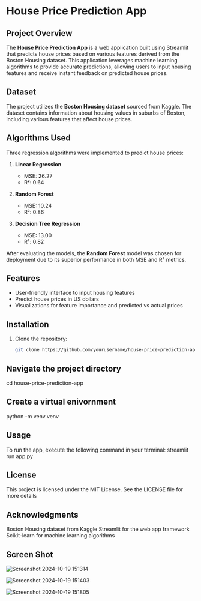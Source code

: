 # House Price Prediction App

## Project Overview

The **House Price Prediction App** is a web application built using Streamlit that predicts house prices based on various features derived from the Boston Housing dataset. This application leverages machine learning algorithms to provide accurate predictions, allowing users to input housing features and receive instant feedback on predicted house prices.

## Dataset

The project utilizes the **Boston Housing dataset** sourced from Kaggle. The dataset contains information about housing values in suburbs of Boston, including various features that affect house prices.

## Algorithms Used

Three regression algorithms were implemented to predict house prices:

1. **Linear Regression**
   - MSE: 26.27
   - R²: 0.64

2. **Random Forest**
   - MSE: 10.24
   - R²: 0.86

3. **Decision Tree Regression**
   - MSE: 13.00
   - R²: 0.82

After evaluating the models, the **Random Forest** model was chosen for deployment due to its superior performance in both MSE and R² metrics.

## Features

- User-friendly interface to input housing features
- Predict house prices in US dollars
- Visualizations for feature importance and predicted vs actual prices

## Installation

1. Clone the repository:

   ```bash
   git clone https://github.com/yourusername/house-price-prediction-app.git
## Navigate the project directory 
cd house-price-prediction-app
## Create a virtual enivornment 
python -m venv venv
## Usage
To run the app, execute the following command in your terminal:  streamlit run app.py
## License
This project is licensed under the MIT License. See the LICENSE file for more details
## Acknowledgments
Boston Housing dataset from Kaggle
Streamlit for the web app framework
Scikit-learn for machine learning algorithms

## Screen Shot 

![Screenshot 2024-10-19 151314](https://github.com/user-attachments/assets/4f2ab9ba-1c4a-4ae7-96e1-46463d598a0f)

![Screenshot 2024-10-19 151403](https://github.com/user-attachments/assets/799e5aba-49d7-42ad-9888-3a99bd4d8f7a)


![Screenshot 2024-10-19 151805](https://github.com/user-attachments/assets/fa665afe-c460-4f7c-ad83-8c8719c1ee55)



